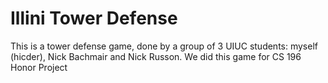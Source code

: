 Illini Tower Defense
====================

This is a tower defense game, done by a group of 3 UIUC students: myself (hicder), Nick Bachmair and Nick Russon.
We did this game for CS 196 Honor Project

